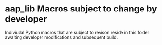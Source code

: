# aap_lib Macros subject to change by developer

Indiviudal Python macros that are subject to revison reside in this folder awaiting developer modifications and subsequent build.

